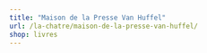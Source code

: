 ```yaml
---
title: "Maison de la Presse Van Huffel"
url: /la-chatre/maison-de-la-presse-van-huffel/
shop: livres
---
```

